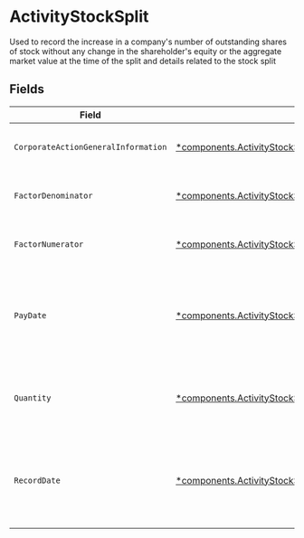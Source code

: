 # ActivityStockSplit

Used to record the increase in a company's number of outstanding shares of stock without any change in the shareholder's equity or the aggregate market value at the time of the split and details related to the stock split


## Fields

| Field                                                                                                                                             | Type                                                                                                                                              | Required                                                                                                                                          | Description                                                                                                                                       | Example                                                                                                                                           |
| ------------------------------------------------------------------------------------------------------------------------------------------------- | ------------------------------------------------------------------------------------------------------------------------------------------------- | ------------------------------------------------------------------------------------------------------------------------------------------------- | ------------------------------------------------------------------------------------------------------------------------------------------------- | ------------------------------------------------------------------------------------------------------------------------------------------------- |
| `CorporateActionGeneralInformation`                                                                                                               | [*components.ActivityStockSplitCorporateActionGeneralInformation](../../models/components/activitystocksplitcorporateactiongeneralinformation.md) | :heavy_minus_sign:                                                                                                                                | Common fields for corporate actions                                                                                                               |                                                                                                                                                   |
| `FactorDenominator`                                                                                                                               | [*components.ActivityStockSplitFactorDenominator](../../models/components/activitystocksplitfactordenominator.md)                                 | :heavy_minus_sign:                                                                                                                                | The old rate of the security                                                                                                                      | {<br/>"value": "0.25"<br/>}                                                                                                                       |
| `FactorNumerator`                                                                                                                                 | [*components.ActivityStockSplitFactorNumerator](../../models/components/activitystocksplitfactornumerator.md)                                     | :heavy_minus_sign:                                                                                                                                | The new rate of the security                                                                                                                      | {<br/>"value": "0.25"<br/>}                                                                                                                       |
| `PayDate`                                                                                                                                         | [*components.ActivityStockSplitPayDate](../../models/components/activitystocksplitpaydate.md)                                                     | :heavy_minus_sign:                                                                                                                                | The anticipated payment date at the depository                                                                                                    | {<br/>"day": 14,<br/>"month": 5,<br/>"year": 2024<br/>}                                                                                           |
| `Quantity`                                                                                                                                        | [*components.ActivityStockSplitQuantity](../../models/components/activitystocksplitquantity.md)                                                   | :heavy_minus_sign:                                                                                                                                | The position on which the corporate action was paid                                                                                               | {<br/>"value": "0.25"<br/>}                                                                                                                       |
| `RecordDate`                                                                                                                                      | [*components.ActivityStockSplitRecordDate](../../models/components/activitystocksplitrecorddate.md)                                               | :heavy_minus_sign:                                                                                                                                | The date on which positions are recorded in order to calculate entitlement                                                                        | {<br/>"day": 14,<br/>"month": 5,<br/>"year": 2024<br/>}                                                                                           |